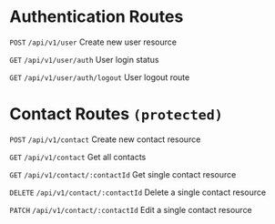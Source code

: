 # Authentication Routes

`POST` `/api/v1/user` Create new user resource

`GET` `/api/v1/user/auth` User login status

`GET` `/api/v1/user/auth/logout` User logout route

# Contact Routes `(protected)`

`POST` `/api/v1/contact` Create new contact resource

`GET` `/api/v1/contact` Get all contacts

`GET` `/api/v1/contact/:contactId` Get single contact resource

`DELETE` `/api/v1/contact/:contactId` Delete a single contact resource

`PATCH` `/api/v1/contact/:contactId` Edit a single contact resource
